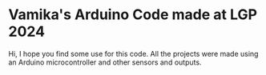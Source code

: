 # Vamika's Arduino Code made at LGP 2024

Hi, I hope you find some use for this code. All the projects were made using an Arduino microcontroller and other sensors and outputs. 
